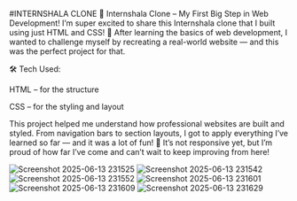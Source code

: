 #INTERNSHALA CLONE 
🚀 Internshala Clone – My First Big Step in Web Development!
I’m super excited to share this Internshala clone that I built using just HTML and CSS! 🎉
After learning the basics of web development, I wanted to challenge myself by recreating a real-world website — and this was the perfect project for that.

🛠️ Tech Used:

HTML – for the structure

CSS – for the styling and layout

This project helped me understand how professional websites are built and styled. From navigation bars to section layouts, I got to apply everything I’ve learned so far — and it was a lot of fun!
📌 It’s not responsive yet, but I’m proud of how far I’ve come and can’t wait to keep improving from here!

![Screenshot 2025-06-13 231525](https://github.com/user-attachments/assets/06475062-79f9-4050-a62c-bb84c964b25a)
![Screenshot 2025-06-13 231542](https://github.com/user-attachments/assets/9c34675f-5430-4ac7-9b5a-7646a920c1dc)
![Screenshot 2025-06-13 231552](https://github.com/user-attachments/assets/7ac05e81-4d12-4ba3-ada8-8e546bd05f24)
![Screenshot 2025-06-13 231601](https://github.com/user-attachments/assets/971dd23f-6b23-4d8b-89ac-37d51c4d6d46)
![Screenshot 2025-06-13 231609](https://github.com/user-attachments/assets/5f3868f7-b405-41f2-8437-76c60df58b16)
![Screenshot 2025-06-13 231629](https://github.com/user-attachments/assets/8b40eb46-aee1-42b6-955a-78536619217c)

